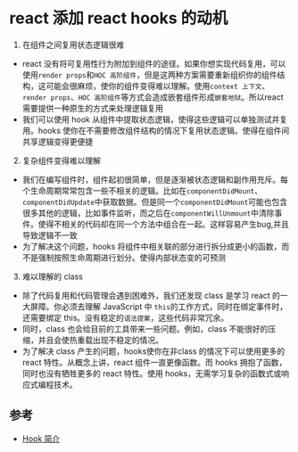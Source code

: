 # react 添加 react hooks 的动机

1. 在组件之间复用状态逻辑很难

  * react 没有将可复用性行为附加到组件的途径。如果你想实现代码复用，可以使用`render props`和`HOC 高阶组件`，但是这两种方案需要重新组织你的组件结构，这可能会很麻烦，使你的组件变得难以理解。使用`context 上下文`、`render props`、`HOC 高阶组件`等方式会造成嵌套组件形成`嵌套地狱`。所以react需要提供一种原生的方式来处理逻辑复用
  * 我们可以使用 hook 从组件中提取状态逻辑，使得这些逻辑可以单独测试并复用。hooks 使你在不需要修改组件结构的情况下复用状态逻辑。使得在组件间共享逻辑变得更便捷

2. 复杂组件变得难以理解

  * 我们在编写组件时，组件起初很简单，但是逐渐被状态逻辑和副作用充斥。每个生命周期常常包含一些不相关的逻辑。比如在`componentDidMount`、`componentDidUpdate`中获取数据。但是同一个`componentDidMount`可能也包含很多其他的逻辑，比如事件监听，而之后在`componentWillUnmount`中清除事件。使得不相关的代码却在同一个方法中组合在一起。这样容易产生bug,并且导致逻辑不一致
  * 为了解决这个问题，hooks 将组件中相关联的部分进行拆分成更小的函数，而不是强制按照生命周期进行划分。使得内部状态变的可预测
 
3. 难以理解的 class

  * 除了代码复用和代码管理会遇到困难外，我们还发现 class 是学习 react 的一大屏障。你必须去理解 JavaScript 中 `this`的工作方式，同时在绑定事件时，还需要绑定 this。没有稳定的`语法提案`，这些代码非常冗余。
  * 同时，class 也会给目前的工具带来一些问题。例如，class 不能很好的压缩，并且会使热重载出现不稳定的情况。
  * 为了解决 class 产生的问题，hooks使你在非class 的情况下可以使用更多的 react 特性。从概念上讲，react 组件一直更像函数。而 hooks 拥抱了函数，同时也没有牺牲更多的 react 特性。使用 hooks，无需学习复杂的函数式或响应式编程技术。

## 参考

* [Hook 简介](https://react.docschina.org/docs/hooks-intro.html)
